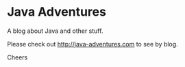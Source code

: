 # Java Adventures 

A blog about Java and other stuff.

Please check out http://java-adventures.com to see by blog.

Cheers

